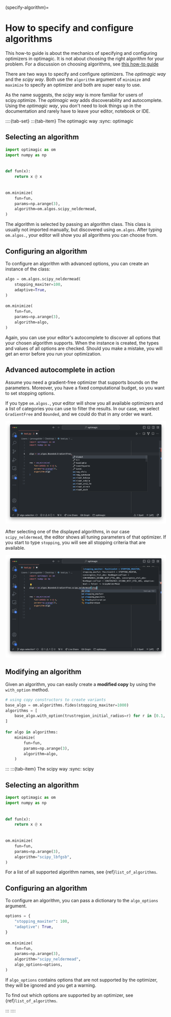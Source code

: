 (specify-algorithm)=

# How to specify and configure algorithms

This how-to guide is about the mechanics of specifying and configuring optimizers in
optimagic. It is not about choosing the right algorithm for your problem. For a
discussion on choosing algorithms, see
[this how-to guide](how_to_algorithm_selection.ipynb)

There are two ways to specify and configure optimizers. The *optimagic way* and the
*scipy way*. Both use the `algorithm` argument of `minimize` and `maximize` to specify
an optimizer and both are super easy to use.

As the name suggests, the *scipy way* is more familiar for users of scipy.optimize. The
*optimagic way* adds discoverability and autocomplete. Using the *optimagic
way*, you don't need to look things up in the documentation and rarely have to leave
your editor, notebook or IDE.

::::{tab-set}
:::{tab-item} The optimagic way
:sync: optimagic

## Selecting an algorithm

```python
import optimagic as om
import numpy as np


def fun(x):
    return x @ x


om.minimize(
    fun=fun,
    params=np.arange(3),
    algorithm=om.algos.scipy_neldermead,
)
```

The algorithm is selected by passing an algorithm class. This class is usually not
imported manually, but discovered using `om.algos`. After typing `om.algos.`, your
editor will show you all algorithms you can choose from.

## Configuring an algorithm

To configure an algorithm with advanced options, you can create an instance of the
class:

```python
algo = om.algos.scipy_neldermead(
    stopping_maxiter=100,
    adaptive=True,
)

om.minimize(
    fun=fun,
    params=np.arange(3),
    algorithm=algo,
)
```

Again, you can use your editor's autocomplete to discover all options that your chosen
algorithm supports. When the instance is created, the types and values of all options
are checked. Should you make a mistake, you will get an error before you run your
optimization.

## Advanced autocomplete in action

Assume you need a gradient-free optimizer that supports bounds on the parameters.
Moreover, you have a fixed computational budget, so you want to set stopping options.

If you type `om.algos.`, your editor will show you all available optimizers and a list
of categories you can use to filter the results. In our case, we select `GradientFree`
and `Bounded`, and we could do that in any order we want.

![autocomplete_1](../_static/images/autocomplete_1.png)

After selecting one of the displayed algorithms, in our case `scipy_neldermead`, the
editor shows all tuning parameters of that optimizer. If you start to type `stopping`,
you will see all stopping criteria that are available.

![autocomplete_2](../_static/images/autocomplete_2.png)

## Modifying an algorithm

Given an algorithm, you can easily create a **modified copy** by using the `with_option`
method.

```python
# using copy constructors to create variants
base_algo = om.algorithms.fides(stopping_maxiter=1000)
algorithms = [
    base_algo.with_option(trustregion_initial_radius=r) for r in [0.1, 0.2, 0.5]
]

for algo in algorithms:
    minimize(
        fun=fun,
        params=np.arange(3),
        algorithm=algo,
    )
```

:::
:::{tab-item} The scipy way
:sync: scipy

## Selecting an algorithm

```python
import optimagic as om
import numpy as np


def fun(x):
    return x @ x


om.minimize(
    fun=fun,
    params=np.arange(3),
    algorithm="scipy_lbfgsb",
)
```

For a list of all supported algorithm names, see {ref}`list_of_algorithms`.

## Configuring an algorithm

To configure an algorithm, you can pass a dictionary to the `algo_options` argument.

```python
options = {
    "stopping_maxiter": 100,
    "adaptive": True,
}

om.minimize(
    fun=fun,
    params=np.arange(3),
    algorithm="scipy_neldermead",
    algo_options=options,
)
```

If `algo_options` contains options that are not supported by the optimizer, they will be
ignored and you get a warning.

To find out which options are supported by an optimizer, see {ref}`list_of_algorithms`.

:::
::::

